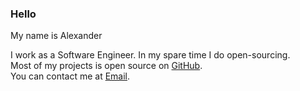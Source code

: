 ### Hello

My name is Alexander

I work as a Software Engineer. In my spare time I do open-sourcing.  
Most of my projects is open source on <a class="link" target="_blank" href="https://github.com/ca-x-ap/">GitHub</a>.  
You can contact me at <a class="link" target="_blank" href="mailto:ca-x-ap@outlook.com">Email</a>.
